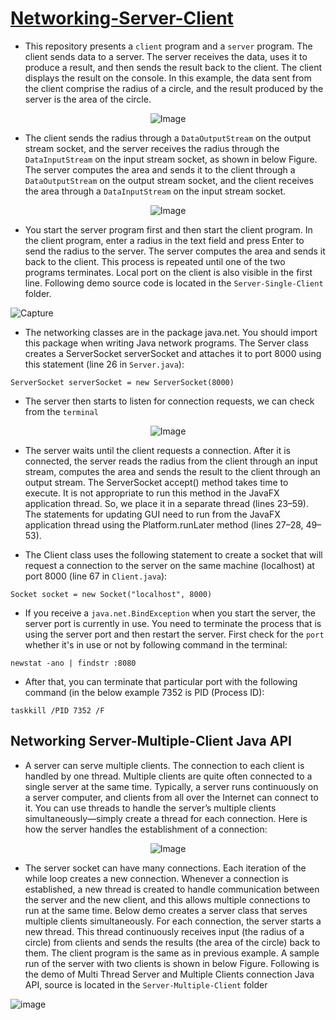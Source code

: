 # [Networking-Server-Client](https://en.wikipedia.org/wiki/Client%E2%80%93server_model)

- This repository presents a `client` program and a `server` program. The client sends data to a server. The server receives the data, uses it to produce a result, and then sends the result back to the client. The client displays the result on the console. In this example, the data sent from the client comprise the radius of a circle, and the result produced by the server is the area of the circle.
  
<p align="center">
  <img src="https://user-images.githubusercontent.com/24220136/234190297-f013cc38-04e6-4655-bf56-ced22dbfe647.png" alt="Image">
</p>

- The client sends the radius through a `DataOutputStream` on the output stream socket, and the server receives the radius through the `DataInputStream` on the input stream socket, as shown in below Figure. The server computes the area and sends it to the client through a `DataOutputStream` on the output stream socket, and the client receives the area through a `DataInputStream` on the input stream socket.

<p align="center">
  <img src="https://user-images.githubusercontent.com/24220136/234190505-8115fb1c-2ea0-4413-9eaf-fd71a109bbdf.png" alt="Image">
</p>

- You start the server program first and then start the client program. In the client program, enter a radius in the text field and press Enter to send the radius to the server. The server computes the area and sends it back to the client. This process is repeated until one of the two programs terminates. Local port on the client is also visible in the first line. Following demo source code is located in the `Server-Single-Client` folder.

![Capture](https://user-images.githubusercontent.com/24220136/234189747-402b0ed9-cfb7-471c-8bb7-97bd56b98769.PNG)

- The networking classes are in the package java.net. You should import this package when writing Java network programs. The Server class creates a ServerSocket serverSocket and attaches it to port 8000 using this statement (line 26 in `Server.java`):
```
ServerSocket serverSocket = new ServerSocket(8000)
```
- The server then starts to listen for connection requests, we can check from the `terminal`

<p align="center">
  <img src="https://user-images.githubusercontent.com/24220136/234188058-dac6fc14-328b-4d62-9db2-79d90063d92c.png" alt="Image">
</p>

- The server waits until the client requests a connection. After it is connected, the server reads the radius from the client through an input stream, computes the area and sends the result to the client through an output stream. The ServerSocket accept() method takes time
to execute. It is not appropriate to run this method in the JavaFX application thread. So, we
place it in a separate thread (lines 23–59). The statements for updating GUI need to run from
the JavaFX application thread using the Platform.runLater method (lines 27–28, 49–53).

- The Client class uses the following statement to create a socket that will request a connection to the server on the same machine (localhost) at port 8000 (line 67 in `Client.java`):
```
Socket socket = new Socket("localhost", 8000)
```
- If you receive a `java.net.BindException` when you start the server, the server port is currently in use. You need to terminate the process that is using the server port and then restart the server. First check for the `port` whether it's in use or not by following command in the terminal:
```
newstat -ano | findstr :8080
```
- After that, you can terminate that particular port with the following command (in the below example 7352 is PID (Process ID):
```
taskkill /PID 7352 /F
```
## Networking Server-Multiple-Client Java API

- A server can serve multiple clients. The connection to each client is handled by one thread. Multiple clients are quite often connected to a single server at the same time. Typically, a server runs continuously on a server computer, and clients from all over the Internet can connect to it. You can use threads to handle the server’s multiple clients simultaneously—simply create a thread for each connection. Here is how the server handles the establishment of a connection:

<p align="center">
  <img src="https://user-images.githubusercontent.com/24220136/234768575-e24f3f1d-ce81-40a9-abb8-1550f8eee127.png" alt="Image">
</p>

- The server socket can have many connections. Each iteration of the while loop creates a new connection. Whenever a connection is established, a new thread is created to handle communication between the server and the new client, and this allows multiple connections to run at the same time. Below demo creates a server class that serves multiple clients simultaneously. For each connection, the server starts a new thread. This thread continuously receives input (the radius of a circle) from clients and sends the results (the area of the circle) back to them. The client program is the same as in previous example. A sample run of the server with two clients is shown in below Figure. Following is the demo of Multi Thread Server and Multiple Clients connection Java API, source is located in the `Server-Multiple-Client` folder

![image](https://user-images.githubusercontent.com/24220136/234768523-eab7abc5-0bf9-4f64-b6d4-5a7065b86bc0.png)


